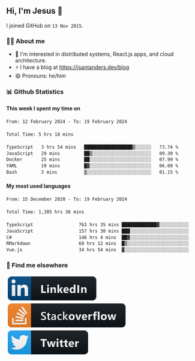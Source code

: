 ## Hi, I'm Jesus 👋

I joined GitHub on `13 Nov 2015`.

<!-- Talking about you -->

### 👨‍💻 About me

- 👦 I'm interested in distributed systems, React.js apps, and cloud architecture.
- ⚡️ I have a blog at <https://jsantanders.dev/blog>
- 😄 Pronouns: he/him

### 📊 Github Statistics

#### This week I spent my time on

<!--START_SECTION:weekly-->

```txt
From: 12 February 2024 - To: 19 February 2024

Total Time: 5 hrs 18 mins

TypeScript   3 hrs 54 mins   ██████████████████▒░░░░░░   73.74 %
JavaScript   29 mins         ██▒░░░░░░░░░░░░░░░░░░░░░░   09.30 %
Docker       25 mins         ██░░░░░░░░░░░░░░░░░░░░░░░   07.99 %
YAML         19 mins         █▓░░░░░░░░░░░░░░░░░░░░░░░   06.09 %
Bash         3 mins          ▒░░░░░░░░░░░░░░░░░░░░░░░░   01.15 %
```

<!--END_SECTION:weekly-->

#### My most used languages

<!--START_SECTION:alltime-->

```txt
From: 15 December 2020 - To: 19 February 2024

Total Time: 1,385 hrs 36 mins

TypeScript                 763 hrs 35 mins █████████████▓░░░░░░░░░░░   55.11 %
JavaScript                 157 hrs 30 mins ███░░░░░░░░░░░░░░░░░░░░░░   11.37 %
C#                         146 hrs 4 mins  ██▓░░░░░░░░░░░░░░░░░░░░░░   10.54 %
RMarkdown                  68 hrs 12 mins  █▒░░░░░░░░░░░░░░░░░░░░░░░   04.92 %
Vue.js                     34 hrs 54 mins  ▓░░░░░░░░░░░░░░░░░░░░░░░░   02.52 %
```

<!--END_SECTION:alltime-->

### 📢 Find me elsewhere

<p>
  <a target="_blank" href="https://linkedin.com/in/jsantanders">
    <img src="https://github.com/jsantanders/jsantanders/blob/master/img/linkedin.svg" alt="LinkedIn" style="vertical-align:top; margin:4px">
  </a>
  
  <a target="_blank" href="https://stackoverflow.com/users/7318331/jesus-santander">
    <img src="https://github.com/jsantanders/jsantanders/blob/master/img/stackoverflow.svg" alt="StackOverflow" style="vertical-align:top; margin:4px">
  </a>
  
  <a target="_blank" href="http://twitter.com/jsantanders">
    <img src="https://github.com/jsantanders/jsantanders/blob/master/img/twitter.svg" alt="Twitter" style="vertical-align:top; margin:4px">
  </a>
</p>
